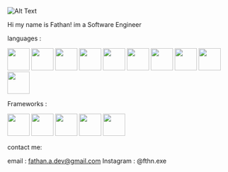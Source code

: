 ![Alt Text](https://c.tenor.com/mGgWY8RkgYMAAAAC/hello-world.gif)

Hi my name is Fathan! im a Software Engineer

languages :

<img src="https://cdn.iconscout.com/icon/free/png-128/javascript-3521515-2945018.png" width="50" height="50"/> <img src="https://cdn.iconscout.com/icon/free/png-128/html-2752158-2284975.png" width="50" height="50"/> <img src="https://cdn.iconscout.com/icon/free/png-128/java-3628857-3029997.png" width="50" height="50"/> <img src="https://cdn.iconscout.com/icon/free/png-128/python-3628999-3030224.png" width="50" height="50"/> <img src="https://cdn.iconscout.com/icon/free/png-128/kotlin-2038873-1720086.png" width="50" height="50"/> <img src="https://cdn.iconscout.com/icon/free/png-128/go-2752178-2284995.png" width="50" height="50"/> <img src="https://cdn.iconscout.com/icon/free/png-128/php-2752101-2284918.png" width="50" height="50"/> <img src="https://cdn.iconscout.com/icon/free/png-128/c-2336965-1982846.png" width="50" height="50"/> <img src="https://cdn.iconscout.com/icon/free/png-128/c-4-226082.png" width="50" height="50"/> <img src="https://encrypted-tbn0.gstatic.com/images?q=tbn:ANd9GcSd6uV5VvmdpCX1etmsaJAq3j8voZ16hnAARQ&usqp=CAU" width="50" height="50"/>

Frameworks :

<img src="https://encrypted-tbn0.gstatic.com/images?q=tbn:ANd9GcRFznnknkj3MkfJ4D2aBxi9AjIaD_YxNhu5tTdLKAZTd0lK7ALAQ7VUZLvtgvpIUpzjKDY&usqp=CAU" width="50" height="50"/> <img src="https://img.stackshare.io/service/992/AcA2LnWL_400x400.jpg" width="50" height="50"/> <img src="https://pbs.twimg.com/profile_images/1417542931209199621/fWMEIB5j.jpg" width="50" height="50"/> <img src="https://static.javatpoint.com/tutorial/flask/images/flask-tutorial.png" width="50" height="50"/> <img src="https://avatars.githubusercontent.com/u/2624634?s=280&v=4" width="50" height="50"/> 

contact me:

email : <a>fathan.a.dev@gmail.com</a>
Instagram : @fthn.exe

